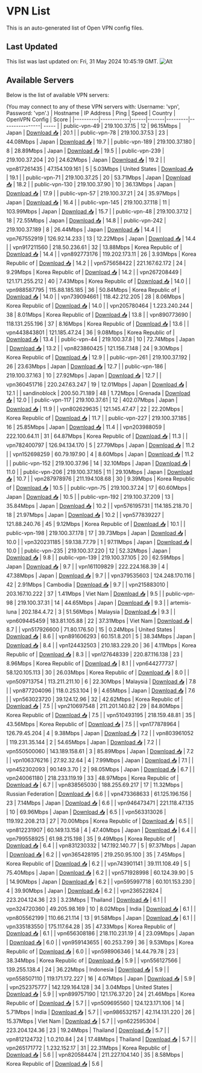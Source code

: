 # VPN List

This is an auto-generated list of Open VPN config files.

## Last Updated

This list was last updated on: Fri, 31 May 2024 10:45:19 GMT.
![Alt](https://repobeats.axiom.co/api/embed/186b98318ef1479477931607c1ad7d823f12451f.svg "Repobeats analytics image")

## Available Servers

Below is the list of available VPN servers:

(You may connect to any of these VPN servers with: Username: 'vpn', Password: 'vpn'.)
| Hostname | IP Address | Ping | Speed | Country | OpenVPN Config | Score |
|----------|------------|------|-------|---------|----------------| ----- |
| public-vpn-49 | 219.100.37.15 | 12 | 96.15Mbps | Japan | [Download 📥](./configs/server_0_JP.ovpn) | 20.1 |
| public-vpn-78 | 219.100.37.53 | 23 | 44.08Mbps | Japan | [Download 📥](./configs/server_1_JP.ovpn) | 19.7 |
| public-vpn-189 | 219.100.37.180 | 8 | 28.89Mbps | Japan | [Download 📥](./configs/server_2_JP.ovpn) | 19.5 |
| public-vpn-239 | 219.100.37.204 | 20 | 24.62Mbps | Japan | [Download 📥](./configs/server_3_JP.ovpn) | 19.2 |
| vpn817261435 | 47.154.109.161 | 5 | 5.03Mbps | United States | [Download 📥](./configs/server_4_US.ovpn) | 19.1 |
| public-vpn-71 | 219.100.37.25 | 20 | 53.71Mbps | Japan | [Download 📥](./configs/server_5_JP.ovpn) | 18.2 |
| public-vpn-130 | 219.100.37.90 | 10 | 36.13Mbps | Japan | [Download 📥](./configs/server_6_JP.ovpn) | 17.9 |
| public-vpn-57 | 219.100.37.21 | 24 | 35.97Mbps | Japan | [Download 📥](./configs/server_7_JP.ovpn) | 16.4 |
| public-vpn-145 | 219.100.37.118 | 11 | 103.99Mbps | Japan | [Download 📥](./configs/server_8_JP.ovpn) | 15.7 |
| public-vpn-48 | 219.100.37.12 | 18 | 72.55Mbps | Japan | [Download 📥](./configs/server_9_JP.ovpn) | 14.8 |
| public-vpn-242 | 219.100.37.189 | 8 | 26.44Mbps | Japan | [Download 📥](./configs/server_10_JP.ovpn) | 14.4 |
| vpn767552919 | 126.92.14.233 | 13 | 12.22Mbps | Japan | [Download 📥](./configs/server_11_JP.ovpn) | 14.4 |
| vpn917211560 | 218.50.236.61 | 32 | 13.88Mbps | Korea Republic of | [Download 📥](./configs/server_12_KR.ovpn) | 14.4 |
| vpn892773176 | 119.202.173.11 | 26 | 3.93Mbps | Korea Republic of | [Download 📥](./configs/server_13_KR.ovpn) | 14.2 |
| vpn575658422 | 221.167.62.172 | 24 | 9.29Mbps | Korea Republic of | [Download 📥](./configs/server_14_KR.ovpn) | 14.2 |
| vpn267208449 | 121.171.255.212 | 40 | 7.43Mbps | Korea Republic of | [Download 📥](./configs/server_15_KR.ovpn) | 14.0 |
| vpn988587795 | 115.88.185.185 | 36 | 50.84Mbps | Korea Republic of | [Download 📥](./configs/server_16_KR.ovpn) | 14.0 |
| vpn739094661 | 118.42.212.205 | 28 | 8.06Mbps | Korea Republic of | [Download 📥](./configs/server_17_KR.ovpn) | 14.0 |
| vpn205780464 | 1.223.240.244 | 38 | 8.01Mbps | Korea Republic of | [Download 📥](./configs/server_18_KR.ovpn) | 13.8 |
| vpn890773690 | 118.131.255.196 | 37 | 8.16Mbps | Korea Republic of | [Download 📥](./configs/server_19_KR.ovpn) | 13.6 |
| vpn443843801 | 121.185.47.24 | 36 | 9.08Mbps | Korea Republic of | [Download 📥](./configs/server_20_KR.ovpn) | 13.4 |
| public-vpn-44 | 219.100.37.8 | 10 | 72.74Mbps | Japan | [Download 📥](./configs/server_21_JP.ovpn) | 13.2 |
| vpn823860425 | 121.156.7.148 | 24 | 9.30Mbps | Korea Republic of | [Download 📥](./configs/server_22_KR.ovpn) | 12.9 |
| public-vpn-261 | 219.100.37.192 | 26 | 23.63Mbps | Japan | [Download 📥](./configs/server_23_JP.ovpn) | 12.7 |
| public-vpn-186 | 219.100.37.163 | 10 | 27.92Mbps | Japan | [Download 📥](./configs/server_24_JP.ovpn) | 12.7 |
| vpn360451716 | 220.247.63.247 | 19 | 12.01Mbps | Japan | [Download 📥](./configs/server_25_JP.ovpn) | 12.1 |
| sandinoblock | 200.50.71.189 | 48 | 1.72Mbps | Grenada | [Download 📥](./configs/server_26_GD.ovpn) | 12.0 |
| public-vpn-117 | 219.100.37.61 | 12 | 402.07Mbps | Japan | [Download 📥](./configs/server_27_JP.ovpn) | 11.9 |
| vpn802629635 | 121.145.47.47 | 22 | 22.20Mbps | Korea Republic of | [Download 📥](./configs/server_28_KR.ovpn) | 11.7 |
| public-vpn-227 | 219.100.37.185 | 16 | 25.85Mbps | Japan | [Download 📥](./configs/server_29_JP.ovpn) | 11.4 |
| vpn203988059 | 222.100.64.11 | 31 | 64.87Mbps | Korea Republic of | [Download 📥](./configs/server_30_KR.ovpn) | 11.3 |
| vpn782400797 | 126.94.134.170 | 5 | 27.79Mbps | Japan | [Download 📥](./configs/server_31_JP.ovpn) | 11.2 |
| vpn152698259 | 60.79.197.90 | 4 | 8.60Mbps | Japan | [Download 📥](./configs/server_32_JP.ovpn) | 11.2 |
| public-vpn-152 | 219.100.37.96 | 14 | 32.10Mbps | Japan | [Download 📥](./configs/server_33_JP.ovpn) | 11.0 |
| public-vpn-206 | 219.100.37.165 | 11 | 29.10Mbps | Japan | [Download 📥](./configs/server_34_JP.ovpn) | 10.7 |
| vpn287978976 | 211.194.108.68 | 30 | 9.39Mbps | Korea Republic of | [Download 📥](./configs/server_35_KR.ovpn) | 10.5 |
| public-vpn-75 | 219.100.37.24 | 17 | 60.60Mbps | Japan | [Download 📥](./configs/server_36_JP.ovpn) | 10.5 |
| public-vpn-192 | 219.100.37.209 | 13 | 35.84Mbps | Japan | [Download 📥](./configs/server_37_JP.ovpn) | 10.2 |
| vpn576195731 | 114.185.218.70 | 18 | 21.97Mbps | Japan | [Download 📥](./configs/server_38_JP.ovpn) | 10.2 |
| vpn577839227 | 121.88.240.76 | 45 | 9.12Mbps | Korea Republic of | [Download 📥](./configs/server_39_KR.ovpn) | 10.1 |
| public-vpn-198 | 219.100.37.178 | 17 | 39.73Mbps | Japan | [Download 📥](./configs/server_40_JP.ovpn) | 10.0 |
| vpn320231185 | 59.138.77.79 | 1 | 97.11Mbps | Japan | [Download 📥](./configs/server_41_JP.ovpn) | 10.0 |
| public-vpn-235 | 219.100.37.220 | 12 | 52.32Mbps | Japan | [Download 📥](./configs/server_42_JP.ovpn) | 9.8 |
| public-vpn-139 | 219.100.37.105 | 20 | 62.59Mbps | Japan | [Download 📥](./configs/server_43_JP.ovpn) | 9.7 |
| vpn161109829 | 222.224.168.39 | 4 | 47.38Mbps | Japan | [Download 📥](./configs/server_44_JP.ovpn) | 9.7 |
| vpn379535603 | 124.248.170.116 | 42 | 2.91Mbps | Cambodia | [Download 📥](./configs/server_45_KH.ovpn) | 9.7 |
| vpn215883010 | 203.167.10.222 | 37 | 1.41Mbps | Viet Nam | [Download 📥](./configs/server_46_VN.ovpn) | 9.5 |
| public-vpn-98 | 219.100.37.31 | 14 | 44.65Mbps | Japan | [Download 📥](./configs/server_47_JP.ovpn) | 9.3 |
| artemis-luna | 202.184.4.72 | 3 | 51.56Mbps | Malaysia | [Download 📥](./configs/server_48_MY.ovpn) | 9.3 |
| vpn609445459 | 183.81.105.88 | 22 | 37.31Mbps | Viet Nam | [Download 📥](./configs/server_49_VN.ovpn) | 8.7 |
| vpn517926600 | 71.80.176.50 | 15 | 0.24Mbps | United States | [Download 📥](./configs/server_50_US.ovpn) | 8.6 |
| vpn891606293 | 60.151.8.201 | 5 | 38.34Mbps | Japan | [Download 📥](./configs/server_51_JP.ovpn) | 8.4 |
| vpn124432503 | 210.183.229.20 | 36 | 4.11Mbps | Korea Republic of | [Download 📥](./configs/server_52_KR.ovpn) | 8.3 |
| vpn127648339 | 220.87.116.138 | 23 | 8.96Mbps | Korea Republic of | [Download 📥](./configs/server_53_KR.ovpn) | 8.1 |
| vpn644277737 | 58.120.105.113 | 30 | 26.03Mbps | Korea Republic of | [Download 📥](./configs/server_54_KR.ovpn) | 8.0 |
| vpn509713754 | 113.211.211.10 | 6 | 22.30Mbps | Malaysia | [Download 📥](./configs/server_55_MY.ovpn) | 7.8 |
| vpn877204096 | 118.0.253.104 | 9 | 4.65Mbps | Japan | [Download 📥](./configs/server_56_JP.ovpn) | 7.6 |
| vpn563023720 | 39.124.12.96 | 32 | 42.62Mbps | Korea Republic of | [Download 📥](./configs/server_57_KR.ovpn) | 7.5 |
| vpn210697548 | 211.201.140.82 | 29 | 84.80Mbps | Korea Republic of | [Download 📥](./configs/server_58_KR.ovpn) | 7.5 |
| vpn510493195 | 218.159.48.81 | 35 | 43.56Mbps | Korea Republic of | [Download 📥](./configs/server_59_KR.ovpn) | 7.5 |
| vpn177878964 | 126.79.45.204 | 4 | 9.38Mbps | Japan | [Download 📥](./configs/server_60_JP.ovpn) | 7.2 |
| vpn803961052 | 119.231.35.144 | 2 | 54.65Mbps | Japan | [Download 📥](./configs/server_61_JP.ovpn) | 7.2 |
| vpn550500060 | 143.189.158.61 | 3 | 85.89Mbps | Japan | [Download 📥](./configs/server_62_JP.ovpn) | 7.2 |
| vpn106376216 | 27.92.32.64 | 4 | 7.99Mbps | Japan | [Download 📥](./configs/server_63_JP.ovpn) | 7.1 |
| vpn452302093 | 90.149.3.70 | 2 | 98.05Mbps | Japan | [Download 📥](./configs/server_64_JP.ovpn) | 6.7 |
| vpn240061180 | 218.233.119.19 | 33 | 48.97Mbps | Korea Republic of | [Download 📥](./configs/server_65_KR.ovpn) | 6.7 |
| vpn838565030 | 188.255.69.217 | 17 | 11.32Mbps | Russian Federation | [Download 📥](./configs/server_66_RU.ovpn) | 6.6 |
| vpn473368633 | 61.125.196.156 | 23 | 7.14Mbps | Japan | [Download 📥](./configs/server_67_JP.ovpn) | 6.6 |
| vpn946473471 | 221.118.47.135 | 10 | 69.96Mbps | Japan | [Download 📥](./configs/server_68_JP.ovpn) | 6.5 |
| vpn563313026 | 119.192.208.213 | 27 | 70.00Mbps | Korea Republic of | [Download 📥](./configs/server_69_KR.ovpn) | 6.5 |
| vpn812231907 | 60.149.13.158 | 4 | 47.40Mbps | Japan | [Download 📥](./configs/server_70_JP.ovpn) | 6.4 |
| vpn799558925 | 61.98.215.198 | 35 | 9.49Mbps | Korea Republic of | [Download 📥](./configs/server_71_KR.ovpn) | 6.4 |
| vpn831230332 | 147.192.140.77 | 5 | 97.37Mbps | Japan | [Download 📥](./configs/server_72_JP.ovpn) | 6.2 |
| vpn365428195 | 219.250.95.100 | 35 | 7.45Mbps | Korea Republic of | [Download 📥](./configs/server_73_KR.ovpn) | 6.2 |
| vpn743901141 | 39.111.108.49 | 5 | 75.40Mbps | Japan | [Download 📥](./configs/server_74_JP.ovpn) | 6.2 |
| vpn571928998 | 60.124.39.90 | 5 | 14.90Mbps | Japan | [Download 📥](./configs/server_75_JP.ovpn) | 6.2 |
| vpn595997718 | 60.101.153.230 | 4 | 39.90Mbps | Japan | [Download 📥](./configs/server_76_JP.ovpn) | 6.2 |
| vpn236522824 | 223.204.124.36 | 23 | 3.23Mbps | Thailand | [Download 📥](./configs/server_77_TH.ovpn) | 6.1 |
| vpn324720360 | 49.205.98.169 | 10 | 8.02Mbps | India | [Download 📥](./configs/server_78_IN.ovpn) | 6.1 |
| vpn805562199 | 110.66.21.114 | 13 | 91.58Mbps | Japan | [Download 📥](./configs/server_79_JP.ovpn) | 6.1 |
| vpn335183550 | 175.117.64.28 | 35 | 47.33Mbps | Korea Republic of | [Download 📥](./configs/server_80_KR.ovpn) | 6.1 |
| vpn656308186 | 218.110.231.19 | 4 | 23.09Mbps | Japan | [Download 📥](./configs/server_81_JP.ovpn) | 6.0 |
| vpn959143655 | 60.253.7.99 | 36 | 9.53Mbps | Korea Republic of | [Download 📥](./configs/server_82_KR.ovpn) | 6.0 |
| vpn598906346 | 14.44.79.78 | 23 | 38.34Mbps | Korea Republic of | [Download 📥](./configs/server_83_KR.ovpn) | 5.9 |
| vpn556127566 | 139.255.138.4 | 24 | 36.22Mbps | Indonesia | [Download 📥](./configs/server_84_ID.ovpn) | 5.9 |
| vpn558507110 | 119.171.172.227 | 16 | 4.07Mbps | Japan | [Download 📥](./configs/server_85_JP.ovpn) | 5.9 |
| vpn252375777 | 142.129.164.128 | 34 | 3.04Mbps | United States | [Download 📥](./configs/server_86_US.ovpn) | 5.9 |
| vpn899757190 | 121.176.37.20 | 24 | 21.46Mbps | Korea Republic of | [Download 📥](./configs/server_87_KR.ovpn) | 5.7 |
| vpn509695560 | 124.123.171.106 | 14 | 5.71Mbps | India | [Download 📥](./configs/server_88_IN.ovpn) | 5.7 |
| vpn986532157 | 42.114.131.220 | 26 | 15.37Mbps | Viet Nam | [Download 📥](./configs/server_89_VN.ovpn) | 5.7 |
| vpn622595304 | 223.204.124.36 | 23 | 19.24Mbps | Thailand | [Download 📥](./configs/server_90_TH.ovpn) | 5.7 |
| vpn812124732 | 1.0.210.84 | 24 | 17.48Mbps | Thailand | [Download 📥](./configs/server_91_TH.ovpn) | 5.7 |
| vpn265171772 | 1.232.152.17 | 31 | 22.31Mbps | Korea Republic of | [Download 📥](./configs/server_92_KR.ovpn) | 5.6 |
| vpn820584474 | 211.227.104.140 | 35 | 8.58Mbps | Korea Republic of | [Download 📥](./configs/server_93_KR.ovpn) | 5.6 |
